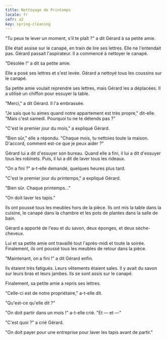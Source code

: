 ```yaml
---
title: Nettoyage de Printemps
locale: fr
cefr: a2
key: spring-cleaning
---
```


"Tu peux te lever un moment, s'il te plaît ?" a dit Gérard à sa petite amie.

Elle était assise sur le canapé, en train de lire ses lettres. Elle ne l'entendait pas. Gérard passait l'aspirateur. Il a commencé à nettoyer le canapé.

"Désolée !" a dit sa petite amie.

Elle a posé ses lettres et s'est levée. Gérard a nettoyé tous les coussins sur le canapé.

Sa petite amie voulait reprendre ses lettres, mais Gérard les a déplacées. Il a utilisé un chiffon pour essuyer la table.

"Merci," a dit Gérard. Il l'a embrassée.

"Je sais que tu aimes quand notre appartement est très propre," dit-elle. "Mais c'est samedi. Pourquoi tu ne te détends pas ?"

"C'est le premier jour du mois," a expliqué Gérard.

"Bien sûr," elle a répondu. "Chaque mois, tu nettoies toute la maison. D'accord, comment est-ce que je peux aider ?"

Gérard lui a dit d'essuyer son bureau. Quand elle a fini, il lui a dit d'essuyer tous les robinets. Puis, il lui a dit de laver tous les rideaux.

"On a fini ?" a-t-elle demandé, quelques heures plus tard.

"C'est le premier jour du printemps," a expliqué Gérard.

"Bien sûr. Chaque printemps..."

"On doit laver les tapis."

Ils ont poussé tous les meubles hors de la pièce. Ils ont mis la table dans la cuisine, le canapé dans la chambre et les pots de plantes dans la salle de bain.

Gérard a apporté de l'eau et du savon, deux éponges, et deux sèche-cheveux.

Lui et sa petite amie ont travaillé tout l'après-midi et toute la soirée. Finalement, ils ont poussé tous les meubles de retour dans la pièce.

"Maintenant, on a fini !" a dit Gérard enfin.

Ils étaient très fatigués. Leurs vêtements étaient sales. Il y avait du savon sur leurs bras et leurs jambes. Ils se sont assis sur le canapé.

Finalement, sa petite amie a repris ses lettres.

"Celle-ci est de notre propriétaire," a-t-elle dit.

"Qu'est-ce qu'elle dit ?"

"On doit partir dans un mois !" a-t-elle crié. "Et — et —"

"C'est quoi ?" a crié Gérard.

"On doit payer pour une entreprise pour laver les tapis avant de partir."